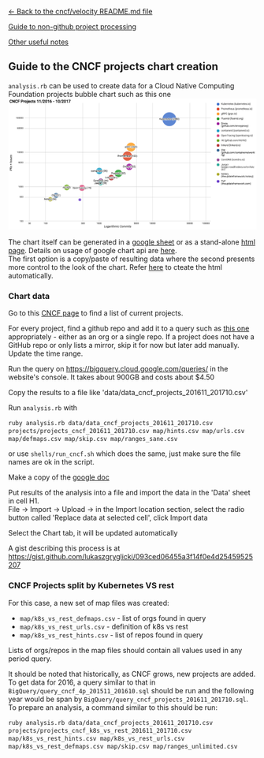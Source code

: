 [<- Back to the cncf/velocity README.md file](../README.md)

[Guide to non-github project processing](docs/non_github_repositories.md)

[Other useful notes](docs/other_notes.md)

## Guide to the CNCF projects chart creation

`analysis.rb` can be used to create data for a Cloud Native Computing Foundation projects bubble chart such as this one
![sample chart](./cncf_chart_example.png?raw=true "CNCF projects")

The chart itself can be generated in a [google sheet](https://docs.google.com/spreadsheets/d/1JzefTCtG0HsLYdvZ5j49wZ5B6Yt2S2l_t76H1Xpod2I) or as a stand-alone [html page](../charts/CNCF_bubble_chart_full_with_2016K8s.html). Details on usage of google chart api are [here](https://developers.google.com/chart/interactive/docs/gallery/bubblechart). <br />The first option is a copy/paste of resulting data where the second presents more control to the look of the chart. Refer [here](docs/other_notes.md#auto_bubble) to cteate the html automatically.

### Chart data
Go to this [CNCF page](https://www.cncf.io/projects/) to find a list of current projects.

For every project, find a github repo and add it to a query such as [this one](../BigQuery/query_cncf_projects_201611_201710.sql) appropriately - either as an org or a single repo. If a project does not have a GitHub repo or only lists a mirror, skip it for now but later add manually. Update the time range.

Run the query on https://bigquery.cloud.google.com/queries/ in the website's console. It takes about 900GB and costs about $4.50

Copy the results to a file like 'data/data_cncf_projects_201611_201710.csv'

Run `analysis.rb` with
```
ruby analysis.rb data/data_cncf_projects_201611_201710.csv projects/projects_cncf_201611_201710.csv map/hints.csv map/urls.csv map/defmaps.csv map/skip.csv map/ranges_sane.csv
```
or use `shells/run_cncf.sh` which does the same, just make sure the file names are ok in the script.

Make a copy of the [google doc](https://docs.google.com/spreadsheets/d/1JzefTCtG0HsLYdvZ5j49wZ5B6Yt2S2l_t76H1Xpod2I)

Put results of the analysis into a file and import the data in the 'Data' sheet in cell H1. <br />
File -> Import -> Upload -> in the Import location section, select the radio button called 'Replace data at selected cell', click Import data

Select the Chart tab, it will be updated automatically

A gist describing this process is at https://gist.github.com/lukaszgryglicki/093ced06455a3f14f0e4d25459525207

### CNCF Projects split by Kubernetes VS rest
For this case, a new set of map files was created:
- `map/k8s_vs_rest_defmaps.csv` - list of orgs found in query
- `map/k8s_vs_rest_urls.csv` - definition of k8s vs rest
- `map/k8s_vs_rest_hints.csv` - list of repos found in query

Lists of orgs/repos in the map files should contain all values used in any period query.

It should be noted that historically, as CNCF grows, new projects are added. To get data for 2016, a query similar to that in `BigQuery/query_cncf_4p_201511_201610.sql` should be run and the following year would be span by `BigQuery/query_cncf_projects_201611_201710.sql`.
To prepare an analysis, a command similar to this should be run:
```
ruby analysis.rb data/data_cncf_projects_201611_201710.csv projects/projects_cncf_k8s_vs_rest_201611_201710.csv map/k8s_vs_rest_hints.csv map/k8s_vs_rest_urls.csv map/k8s_vs_rest_defmaps.csv map/skip.csv map/ranges_unlimited.csv
```
